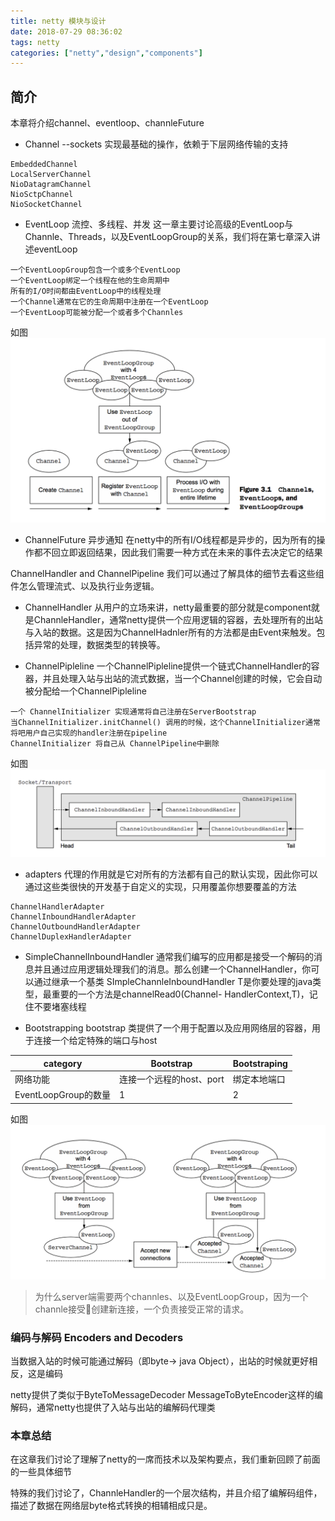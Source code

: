 ```yaml
---
title: netty 模块与设计
date: 2018-07-29 08:36:02
tags: netty
categories: ["netty","design","components"]
---
```


## 简介
本章将介绍channel、eventloop、channleFuture

* Channel --sockets
实现最基础的操作，依赖于下层网络传输的支持

```
EmbeddedChannel
LocalServerChannel 
NioDatagramChannel
NioSctpChannel
NioSocketChannel
```

* EventLoop   流控、多线程、并发
这一章主要讨论高级的EventLoop与Channle、Threads，以及EventLoopGroup的关系，我们将在第七章深入讲述eventLoop

```
一个EventLoopGroup包含一个或多个EventLoop
一个EventLoop绑定一个线程在他的生命周期中
所有的I/O时间都由EventLoop中的线程处理
一个Channel通常在它的生命周期中注册在一个EventLoop
一个EventLoop可能被分配一个或者多个Channles
```
如图![事件循环](/images/netty_part1/2018-7-29-1.png)

* ChannelFuture 异步通知
在netty中的所有I/O线程都是异步的，因为所有的操作都不回立即返回结果，因此我们需要一种方式在未来的事件去决定它的结果


ChannelHandler and ChannelPipeline
我们可以通过了解具体的细节去看这些组件怎么管理流式、以及执行业务逻辑。

* ChannelHandler
从用户的立场来讲，netty最重要的部分就是component就是ChannleHandler，通常netty提供一个应用逻辑的容器，去处理所有的出站与入站的数据。这是因为ChannelHadnler所有的方法都是由Event来触发。包括异常的处理，数据类型的转换等。

* ChannelPipleline
一个ChannelPipleline提供一个链式ChannelHandler的容器，并且处理入站与出站的流式数据，当一个Channel创建的时候，它会自动被分配给一个ChannelPipleline

```
一个 ChannelInitializer 实现通常将自己注册在ServerBootstrap
当ChannelInitializer.initChannel() 调用的时候，这个ChannelInitializer通常将吧用户自己实现的handler注册在pipeline
ChannelInitializer 将自己从 ChannelPipeline中删除
```
如图![ChannelPipeline](/images/netty_part1/2018-7-29-2.png)

* adapters
代理的作用就是它对所有的方法都有自己的默认实现，因此你可以通过这些类很快的开发基于自定义的实现，只用覆盖你想要覆盖的方法
```
ChannelHandlerAdapter
ChannelInboundHandlerAdapter
ChannelOutboundHandlerAdapter
ChannelDuplexHandlerAdapter
```


* SimpleChannelInboundHandler
通常我们编写的应用都是接受一个解码的消息并且通过应用逻辑处理我们的消息。那么创建一个ChannelHandler，你可以通过继承一个基类 SImpleChannleInboundHandler
<T> T是你要处理的java类型，最重要的一个方法是channelRead0(Channel- HandlerContext,T)，记住不要堵塞线程



* Bootstrapping
bootstrap 类提供了一个用于配置以及应用网络层的容器，用于连接一个给定特殊的端口与host

| category | Bootstrap | Bootstraping | 
| ------ | ------ | ------ |
| 网络功能 | 连接一个远程的host、port | 绑定本地端口 |
|EventLoopGroup的数量|1|2|

如图![ChannelPipeline](/images/netty_part1/2018-7-29-3.png)

> 为什么server端需要两个channles、以及EventLoopGroup，因为一个channle接受创建新连接，一个负责接受正常的请求。


### 编码与解码 Encoders and Decoders
当数据入站的时候可能通过解码（即byte-> java Object），出站的时候就更好相反，这是编码

netty提供了类似于ByteToMessageDecoder MessageToByteEncoder这样的编解码，通常netty也提供了入站与出站的编解码代理类


### 本章总结
在这章我们讨论了理解了netty的一席而技术以及架构要点，我们重新回顾了前面的一些具体细节

特殊的我们讨论了，ChannleHandler的一个层次结构，并且介绍了编解码组件，描述了数据在网络层byte格式转换的相辅相成只是。






